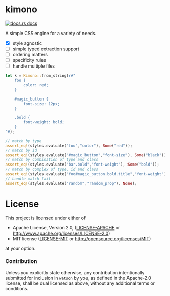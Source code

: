 # kimono

<a href="https://docs.rs/kimono"><img src="https://img.shields.io/badge/docs-latest-blue.svg?style=flat-square" alt="docs.rs docs" /></a>

A simple CSS engine for a variety of needs.

- [x] style agnostic 
- [ ] simple typed extraction support
- [ ] ordering matters
- [ ] specificity rules
- [ ] handle multiple files

```rust
let k = Kimono::from_string(r#"
    foo {
        color: red;
    }

    #magic_button {
        font-size: 12px;
    }

    .bold {
        font-weight: bold;
    }
"#);

// match by type
assert_eq!(styles.evaluate("foo","color"), Some("red"));
// match by id
assert_eq!(styles.evaluate("#magic_button","font-size"), Some("black"));
// match by combination of type and class
assert_eq!(styles.evaluate("bar.bold","font-weight"), Some("bold"));
// match by complex of type, id and class
assert_eq!(styles.evaluate("foo#magic_button.bold.title","font-weight"), Some("bold"));
// handle match fail
assert_eq!(styles.evaluate("random","random_prop"), None);
```

# License

This project is licensed under either of

 * Apache License, Version 2.0, ([LICENSE-APACHE](LICENSE-APACHE) or
   http://www.apache.org/licenses/LICENSE-2.0)
 * MIT license ([LICENSE-MIT](LICENSE-MIT) or
   http://opensource.org/licenses/MIT)

at your option.

### Contribution

Unless you explicitly state otherwise, any contribution intentionally submitted
for inclusion in `watson` by you, as defined in the Apache-2.0 license, shall be
dual licensed as above, without any additional terms or conditions.
